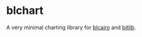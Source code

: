 # blchart

A very minimal charting library for [blcairo](https://github.com/bit101/blcairo) and [bitlib](https://github.com/bit101/bitlib).
